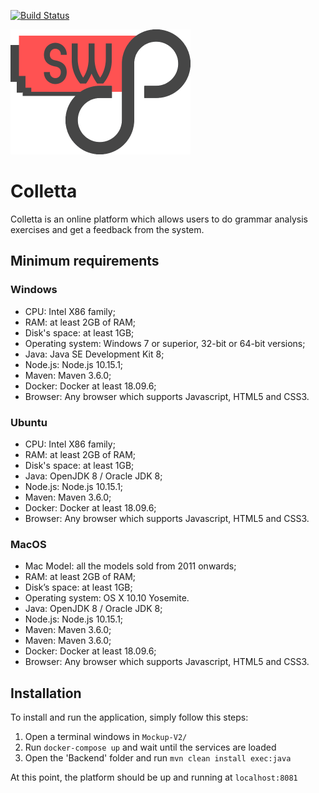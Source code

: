 ﻿[![Build Status](https://travis-ci.org/SWEightgroup/Development.svg?branch=master)](https://travis-ci.org/SWEightgroup/Development)
<p aling="center">
<img src="https://raw.githubusercontent.com/SWEightgroup/Colletta/master/RA/template/img/logoSWEight.png" height="200px">
</p>


# Colletta


Colletta is an online platform which allows users to do grammar analysis exercises and get a feedback from the system.

## Minimum requirements
### Windows
* CPU: Intel X86 family;
* RAM: at least 2GB of RAM;
* Disk's space: at least 1GB;
* Operating system: Windows 7 or superior, 32-bit or 64-bit versions;
* Java: Java SE Development Kit 8;
* Node.js: Node.js 10.15.1;
* Maven: Maven 3.6.0;
* Docker: Docker at least 18.09.6;  
* Browser: Any browser which supports Javascript, HTML5 and CSS3.

### Ubuntu
* CPU: Intel X86 family;
* RAM: at least 2GB of RAM;
* Disk's space: at least 1GB;
* Java: OpenJDK 8 / Oracle JDK 8;
* Node.js: Node.js 10.15.1;
* Maven: Maven 3.6.0;
* Docker: Docker at least 18.09.6; 
* Browser: Any browser which supports Javascript, HTML5 and CSS3.

### MacOS
* Mac Model: all the models sold from 2011 onwards;
* RAM: at least 2GB of RAM;
* Disk’s space: at least 1GB;
* Operating system: OS X 10.10 Yosemite.
* Java: OpenJDK 8 / Oracle JDK 8;
* Node.js: Node.js 10.15.1;
* Maven: Maven 3.6.0;
* Maven: Maven 3.6.0;
* Docker: Docker at least 18.09.6;  
* Browser: Any browser which supports Javascript, HTML5 and CSS3.

## Installation
To install and run the application, simply follow this steps:

1. Open a terminal windows in `Mockup-V2/`
2. Run `docker-compose up` and wait until the services are loaded
3. Open the 'Backend' folder and run `mvn clean install exec:java`

At this point, the platform should be up and running at `localhost:8081`